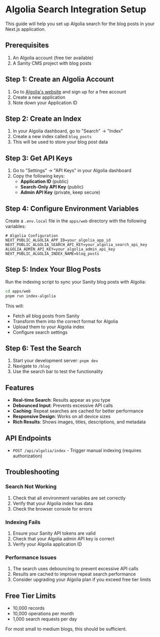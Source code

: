 # Algolia Search Integration Setup

This guide will help you set up Algolia search for the blog posts in your Next.js application.

## Prerequisites

1. An Algolia account (free tier available)
2. A Sanity CMS project with blog posts

## Step 1: Create an Algolia Account

1. Go to [Algolia's website](https://www.algolia.com/) and sign up for a free account
2. Create a new application
3. Note down your Application ID

## Step 2: Create an Index

1. In your Algolia dashboard, go to "Search" → "Index"
2. Create a new index called `blog_posts`
3. This will be used to store your blog post data

## Step 3: Get API Keys

1. Go to "Settings" → "API Keys" in your Algolia dashboard
2. Copy the following keys:
   - **Application ID** (public)
   - **Search-Only API Key** (public)
   - **Admin API Key** (private, keep secure)

## Step 4: Configure Environment Variables

Create a `.env.local` file in the `apps/web` directory with the following variables:

```env
# Algolia Configuration
NEXT_PUBLIC_ALGOLIA_APP_ID=your_algolia_app_id
NEXT_PUBLIC_ALGOLIA_SEARCH_API_KEY=your_algolia_search_api_key
ALGOLIA_ADMIN_API_KEY=your_algolia_admin_api_key
NEXT_PUBLIC_ALGOLIA_INDEX_NAME=blog_posts
```

## Step 5: Index Your Blog Posts

Run the indexing script to sync your Sanity blog posts with Algolia:

```bash
cd apps/web
pnpm run index-algolia
```

This will:
- Fetch all blog posts from Sanity
- Transform them into the correct format for Algolia
- Upload them to your Algolia index
- Configure search settings

## Step 6: Test the Search

1. Start your development server: `pnpm dev`
2. Navigate to `/blog`
3. Use the search bar to test the functionality

## Features

- **Real-time Search**: Results appear as you type
- **Debounced Input**: Prevents excessive API calls
- **Caching**: Repeat searches are cached for better performance
- **Responsive Design**: Works on all device sizes
- **Rich Results**: Shows images, titles, descriptions, and metadata

## API Endpoints

- `POST /api/algolia/index` - Trigger manual indexing (requires authorization)

## Troubleshooting

### Search Not Working
1. Check that all environment variables are set correctly
2. Verify that your Algolia index has data
3. Check the browser console for errors

### Indexing Fails
1. Ensure your Sanity API tokens are valid
2. Check that your Algolia admin API key is correct
3. Verify your Algolia application ID

### Performance Issues
1. The search uses debouncing to prevent excessive API calls
2. Results are cached to improve repeat search performance
3. Consider upgrading your Algolia plan if you exceed free tier limits

## Free Tier Limits

- 10,000 records
- 10,000 operations per month
- 1,000 search requests per day

For most small to medium blogs, this should be sufficient.

